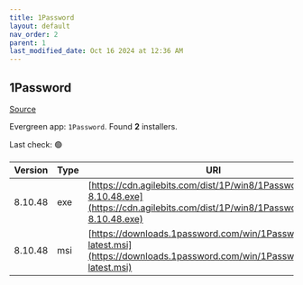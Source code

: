 ```yaml
---
title: 1Password
layout: default
nav_order: 2
parent: 1
last_modified_date: Oct 16 2024 at 12:36 AM
---
```


## 1Password

[Source](https://1password.com/)

Evergreen app: `1Password`. Found **2** installers.

Last check: 🟢

| Version | Type | URI                                                                                                                                    |
| ------- | ---- | -------------------------------------------------------------------------------------------------------------------------------------- |
| 8.10.48 | exe  | [https://cdn.agilebits.com/dist/1P/win8/1PasswordSetup-8.10.48.exe](https://cdn.agilebits.com/dist/1P/win8/1PasswordSetup-8.10.48.exe) |
| 8.10.48 | msi  | [https://downloads.1password.com/win/1PasswordSetup-latest.msi](https://downloads.1password.com/win/1PasswordSetup-latest.msi)         |
